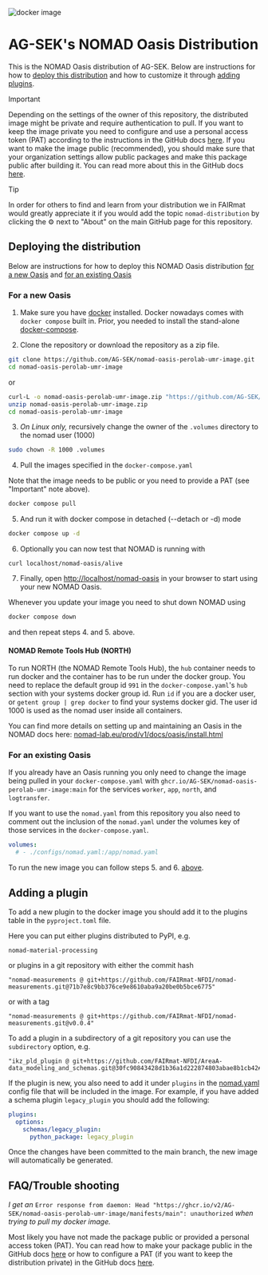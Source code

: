![docker image](https://github.com/AG-SEK/nomad-oasis-perolab-umr-image/actions/workflows/docker-publish.yml/badge.svg)

# AG-SEK's NOMAD Oasis Distribution

This is the NOMAD Oasis distribution of AG-SEK.
Below are instructions for how to [deploy this distribution](#deploying-the-distribution)
and how to customize it through [adding plugins](#adding-a-plugin).

> [!IMPORTANT]
> Depending on the settings of the owner of this repository, the distributed image might
> be private and require authentication to pull.
> If you want to keep the image private you need to configure and use a personal access
> token (PAT) according to the instructions in the GitHub docs [here](https://docs.github.com/en/packages/working-with-a-github-packages-registry/working-with-the-container-registry#authenticating-with-a-personal-access-token-classic).
> If you want to make the image public (recommended), you should make sure that your
> organization settings allow public packages and make this package public after building it.
> You can read more about this in the GitHub docs [here](https://docs.github.com/en/packages/learn-github-packages/configuring-a-packages-access-control-and-visibility).

> [!TIP]
> In order for others to find and learn from your distribution we in FAIRmat would
> greatly appreciate it if you would add the topic `nomad-distribution` by clicking the
> ⚙️ next to "About" on the main GitHub page for this repository.

## Deploying the distribution

Below are instructions for how to deploy this NOMAD Oasis distribution
[for a new Oasis](#for-a-new-oasis) and [for an existing Oasis](#for-an-existing-oasis)

### For a new Oasis

1. Make sure you have [docker](https://docs.docker.com/engine/install/) installed.
   Docker nowadays comes with `docker compose` built in. Prior, you needed to
   install the stand-alone [docker-compose](https://docs.docker.com/compose/install/).

2. Clone the repository or download the repository as a zip file.

```sh
git clone https://github.com/AG-SEK/nomad-oasis-perolab-umr-image.git
cd nomad-oasis-perolab-umr-image
```

or

```sh
curl-L -o nomad-oasis-perolab-umr-image.zip "https://github.com/AG-SEK/nomad-oasis-perolab-umr-image/archive/main.zip"
unzip nomad-oasis-perolab-umr-image.zip
cd nomad-oasis-perolab-umr-image
```

3. _On Linux only,_ recursively change the owner of the `.volumes` directory to the nomad user (1000)

```sh
sudo chown -R 1000 .volumes
```

4. Pull the images specified in the `docker-compose.yaml`

Note that the image needs to be public or you need to provide a PAT (see "Important" note above).

```sh
docker compose pull
```

5. And run it with docker compose in detached (--detach or -d) mode

```sh
docker compose up -d
```

6. Optionally you can now test that NOMAD is running with

```
curl localhost/nomad-oasis/alive
```

7. Finally, open [http://localhost/nomad-oasis](http://localhost/nomad-oasis) in your browser to start using your new NOMAD Oasis.

Whenever you update your image you need to shut down NOMAD using

```sh
docker compose down
```

and then repeat steps 4. and 5. above.

#### NOMAD Remote Tools Hub (NORTH)

To run NORTH (the NOMAD Remote Tools Hub), the `hub` container needs to run docker and
the container has to be run under the docker group. You need to replace the default group
id `991` in the `docker-compose.yaml`'s `hub` section with your systems docker group id.
Run `id` if you are a docker user, or `getent group | grep docker` to find your
systems docker gid. The user id 1000 is used as the nomad user inside all containers.

You can find more details on setting up and maintaining an Oasis in the NOMAD docs here:
[nomad-lab.eu/prod/v1/docs/oasis/install.html](https://nomad-lab.eu/prod/v1/docs/oasis/install.html)

### For an existing Oasis

If you already have an Oasis running you only need to change the image being pulled in
your `docker-compose.yaml` with `ghcr.io/AG-SEK/nomad-oasis-perolab-umr-image:main` for the services
`worker`, `app`, `north`, and `logtransfer`.

If you want to use the `nomad.yaml` from this repository you also need to comment out
the inclusion of the `nomad.yaml` under the volumes key of those services in the
`docker-compose.yaml`.

```yaml
volumes:
  # - ./configs/nomad.yaml:/app/nomad.yaml
```

To run the new image you can follow steps 5. and 6. [above](#for-a-new-oasis).

## Adding a plugin

To add a new plugin to the docker image you should add it to the plugins table in the `pyproject.toml` file.

Here you can put either plugins distributed to PyPI, e.g.

```
nomad-material-processing
```

or plugins in a git repository with either the commit hash

```
"nomad-measurements @ git+https://github.com/FAIRmat-NFDI/nomad-measurements.git@71b7e8c9bb376ce9e8610aba9a20be0b5bce6775"
```

or with a tag

```
"nomad-measurements @ git+https://github.com/FAIRmat-NFDI/nomad-measurements.git@v0.0.4"
```

To add a plugin in a subdirectory of a git repository you can use the `subdirectory` option, e.g.

```
"ikz_pld_plugin @ git+https://github.com/FAIRmat-NFDI/AreaA-data_modeling_and_schemas.git@30fc90843428d1b36a1d222874803abae8b1cb42#subdirectory=PVD/PLD/jeremy_ikz/ikz_pld_plugin"
```

If the plugin is new, you also need to add it under `plugins` in the [nomad.yaml](nomad.yaml)
config file that will be included in the image.
For example, if you have added a schema plugin `legacy_plugin` you should add
the following:

```yaml
plugins:
  options:
    schemas/legacy_plugin:
      python_package: legacy_plugin
```

Once the changes have been committed to the main branch, the new image will automatically
be generated.

## FAQ/Trouble shooting

_I get an_ `Error response from daemon: Head "https://ghcr.io/v2/AG-SEK/nomad-oasis-perolab-umr-image/manifests/main": unauthorized`
_when trying to pull my docker image._

Most likely you have not made the package public or provided a personal access token (PAT).
You can read how to make your package public in the GitHub docs [here](https://docs.github.com/en/packages/learn-github-packages/configuring-a-packages-access-control-and-visibility)
or how to configure a PAT (if you want to keep the distribution private) in the GitHub
docs [here](https://docs.github.com/en/packages/working-with-a-github-packages-registry/working-with-the-container-registry#authenticating-with-a-personal-access-token-classic).
